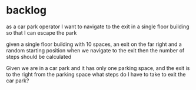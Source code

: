 # backlog

as a car park operator
I want to navigate to the exit in a single floor building
so that I can escape the park

given a single floor building with 10 spaces, an exit on the far right and a random starting position
when we navigate to the exit
then the number of steps should be calculated

Given we are in a car park
and it has only one parking space, and the exit is to the right from the parking space
what steps do I have to take to exit the car park?
